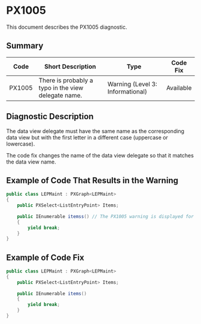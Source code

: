 # PX1005
This document describes the PX1005 diagnostic.

## Summary

| Code   | Short Description                                   | Type                             | Code Fix  | 
| ------ | ----------------------------------------------------| -------------------------------- | --------- | 
| PX1005 | There is probably a typo in the view delegate name. | Warning (Level 3: Informational) | Available | 

## Diagnostic Description
The data view delegate must have the same name as the corresponding data view but with the first letter in a different case (uppercase or lowercase).

The code fix changes the name of the data view delegate so that it matches the data view name.

## Example of Code That Results in the Warning

```C#
public class LEPMaint : PXGraph<LEPMaint>
{
    public PXSelect<ListEntryPoint> Items;
  
    public IEnumerable itemss() // The PX1005 warning is displayed for this line.
    {
        yield break;
    }
}
```

## Example of Code Fix

```C#
public class LEPMaint : PXGraph<LEPMaint>
{
    public PXSelect<ListEntryPoint> Items;
  
    public IEnumerable items()
    {
        yield break;
    }
}
```